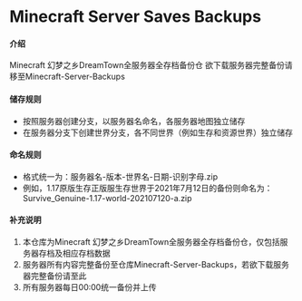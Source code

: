 # Minecraft Server Saves Backups

#### 介绍
Minecraft 幻梦之乡DreamTown全服务器全存档备份仓
欲下载服务器完整备份请移至Minecraft-Server-Backups

#### 储存规则
- 按照服务器创建分支，以服务器名命名，各服务器地图独立储存
- 在服务器分支下创建世界分支，各不同世界（例如生存和资源世界）独立储存

#### 命名规则
- 格式统一为：服务器名-版本-世界名-日期-识别字母.zip
- 例如，1.17原版生存正版服生存世界于2021年7月12日的备份则命名为：Survive_Genuine-1.17-world-202107120-a.zip

#### 补充说明
1.  本仓库为Minecraft 幻梦之乡DreamTown全服务器全存档备份仓，仅包括服务器存档及相应存档数据
2.  服务器所有内容完整备份至仓库Minecraft-Server-Backups，若欲下载服务器完整备份请至此
3.  所有服务器每日00:00统一备份并上传
